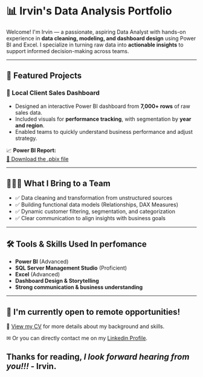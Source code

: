 # 📊 Irvin's Data Analysis Portfolio

Welcome! I'm Irvin — a passionate, aspiring Data Analyst with hands-on experience in **data cleaning, modeling, and dashboard design** using Power BI and Excel. I specialize in turning raw data into **actionable insights** to support informed decision-making across teams.

---

## 💼 Featured Projects

### 🔹 Local Client Sales Dashboard
- Designed an interactive Power BI dashboard from **7,000+ rows** of raw sales data.
- Included visuals for **performance tracking**, with segmentation by **year and region**.
- Enabled teams to quickly understand business performance and adjust strategy.

📈 **Power BI Report:**  
[🔗 Download the .pbix file](https://github.com/Irvyandl/Report-Portafolio/blob/c1ade7570ebead550cec6012dcca2558d9eef2c4/SalesReportBI.pbix?raw=true)

---

## 👨🏻‍💻 What I Bring to a Team

- ✅ Data cleaning and transformation from unstructured sources  
- ✅ Building functional data models (Relationships, DAX Measures)  
- ✅ Dynamic customer filtering, segmentation, and categorization  
- ✅ Clear communication to align insights with business goals  

---

## 🛠️ Tools & Skills Used In perfomance

- **Power BI** (Advanced)  
- **SQL Server Management Studio** (Proficient)  
- **Excel** (Advanced)  
- **Dashboard Design & Storytelling**  
- **Strong communication & business understanding**  

---

## 💌 I'm currently open to **remote opportunities**!

📄 [View my CV](https://docs.google.com/document/d/1ffsbCt0xEDJIqUCOx2sUro9UehsnqMH1rEG31T-tdYU/edit?usp=drive_link) for more details about my background and skills.

✉ Or you can directly contact me on my [Linkedin Profile](http://www.linkedin.com/in/irvin-prado-6961b1363).
## Thanks for reading, *I look forward hearing from you!!!* - Irvin.
